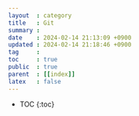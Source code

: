 ```yaml
---
layout  : category
title   : Git
summary : 
date    : 2024-02-14 21:13:09 +0900
updated : 2024-02-14 21:18:46 +0900
tag     : 
toc     : true
public  : true
parent  : [[index]]
latex   : false
---
```

* TOC
{:toc}
